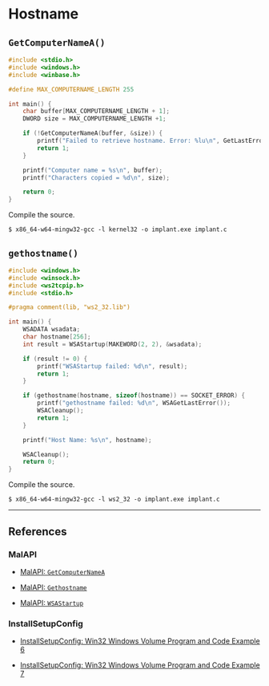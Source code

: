 # Hostname

## `GetComputerNameA()`

```c
#include <stdio.h>
#include <windows.h>
#include <winbase.h>

#define MAX_COMPUTERNAME_LENGTH 255

int main() {
	char buffer[MAX_COMPUTERNAME_LENGTH + 1];
	DWORD size = MAX_COMPUTERNAME_LENGTH +1;

	if (!GetComputerNameA(buffer, &size)) {
		printf("Failed to retrieve hostname. Error: %lu\n", GetLastError());
		return 1;
	}

	printf("Computer name = %s\n", buffer);
	printf("Characters copied = %d\n", size);

	return 0;
}
```

Compile the source.

```
$ x86_64-w64-mingw32-gcc -l kernel32 -o implant.exe implant.c
```

## `gethostname()`

```c
#include <windows.h>
#include <winsock.h>
#include <ws2tcpip.h>
#include <stdio.h>

#pragma comment(lib, "ws2_32.lib")

int main() {
	WSADATA wsadata;
	char hostname[256];
	int result = WSAStartup(MAKEWORD(2, 2), &wsadata);

	if (result != 0) {
		printf("WSAStartup failed: %d\n", result);
		return 1;
	}

	if (gethostname(hostname, sizeof(hostname)) == SOCKET_ERROR) {
		printf("gethostname failed: %d\n", WSAGetLastError());
		WSACleanup();
		return 1;
	}

	printf("Host Name: %s\n", hostname);

	WSACleanup();
	return 0;
}
```

Compile the source.

```
$ x86_64-w64-mingw32-gcc -l ws2_32 -o implant.exe implant.c
```

---
## References

### MalAPI

- [MalAPI: `GetComputerNameA`](https://malapi.io/winapi/GetComputerNameA)

- [MalAPI: `Gethostname`](https://malapi.io/winapi/Gethostname)

- [MalAPI: `WSAStartup`](https://malapi.io/winapi/WSAStartup)

### InstallSetupConfig

- [InstallSetupConfig: Win32 Windows Volume Program and Code Example 6](https://www.installsetupconfig.com/win32programming/windowsvolumeapis1_5.html)

- [InstallSetupConfig: Win32 Windows Volume Program and Code Example 7](https://www.installsetupconfig.com/win32programming/windowsvolumeapis1_6.html)